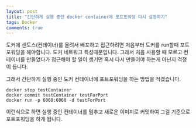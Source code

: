```yaml
---
layout: post
title: "간단하게 실행 중인 docker container에 포트포워딩 다시 설정하기"
tags: Docker
comments: true
---
```


도커에 센토스(컨테이너)를 올려서 배포하고 접근하려면 처음부터 도커를 run할때 포트포워딩을 해야합니다.
도커 네트워크 특성때문입니다. 그래서 처음 사용할 때 모르고 컨테이너를 만들었다가 접근해야 할 일이 생기면 혹시 다시 만들어야 하는게 아닌지 걱정이 듭니다.

그래서 간단하게 실행 중인 도커 컨테이너에 포트포워딩을 하는 방법을 적겠습니다.

```
docker stop testContainer
docker commit testContainer testForPort
docker run -p 6060:6060 -d testForPort
```

이런식으로 하면 실행 중인 컨테이너를 멈추고 새로운 이미지로 커밋하여 그걸 기준으로 포트포워딩을 하게 됩니다.